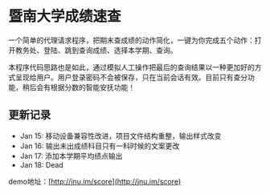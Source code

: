 # 暨南大学成绩速查
一个简单的代理请求程序，把期末查成绩的动作简化，一键为你完成五个动作：打开教务处、登陆、跳到查询成绩、选择本学期、查询。

本程序代码思路也是如此，通过模拟人工操作把最后的查询结果以一种更加好的方式呈现给用户。用户登录密码不会被保存，只在当前会话有效。目前只有查分功能，稍后会有根据分数的智能安抚功能！

## 更新记录
+ Jan 15: 移动设备兼容性改进，项目文件结构重整，输出样式改变
+ Jan 16: 输出未出成绩科目只有一科时候的文案更改
+ Jan 17: 添加本学期平均绩点输出
+ Jan 18: Dead

demo地址：[http://jnu.im/score](http://jnu.im/score)